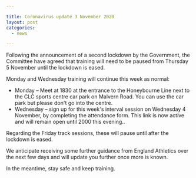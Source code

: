 ```yaml
---

title: Coronavirus update 3 November 2020
layout: post
categories:
  - news

---
```


Following the announcement of a second lockdown by the Government, the Committee have agreed that training will need to be paused from Thursday 5 November until the lockdown is eased.

Monday and Wednesday training will continue this week as normal:
* Monday – Meet at 1830 at the entrance to the Honeybourne Line next to the CLC sports centre car park on Malvern Road. You can use the car park but please don't go into the centre.
* Wednesday – sign up for this week's interval session on Wednesday 4 November, by completing the attendance form. This link is now active and will remain open until 2000 this evening..

Regarding the Friday track sessions, these will pause until after the lockdown is eased.

We anticipate receiving some further guidance from England Athletics over the next few days and will update you further once more is known.

In the meantime, stay safe and keep training.
